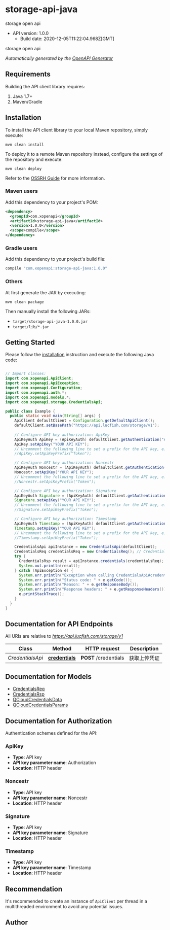 # storage-api-java

storage open api
- API version: 1.0.0
  - Build date: 2020-12-05T11:22:04.968Z[GMT]

storage open api


*Automatically generated by the [OpenAPI Generator](https://openapi-generator.tech)*


## Requirements

Building the API client library requires:
1. Java 1.7+
2. Maven/Gradle

## Installation

To install the API client library to your local Maven repository, simply execute:

```shell
mvn clean install
```

To deploy it to a remote Maven repository instead, configure the settings of the repository and execute:

```shell
mvn clean deploy
```

Refer to the [OSSRH Guide](http://central.sonatype.org/pages/ossrh-guide.html) for more information.

### Maven users

Add this dependency to your project's POM:

```xml
<dependency>
  <groupId>com.xopenapi</groupId>
  <artifactId>storage-api-java</artifactId>
  <version>1.0.0</version>
  <scope>compile</scope>
</dependency>
```

### Gradle users

Add this dependency to your project's build file:

```groovy
compile "com.xopenapi:storage-api-java:1.0.0"
```

### Others

At first generate the JAR by executing:

```shell
mvn clean package
```

Then manually install the following JARs:

* `target/storage-api-java-1.0.0.jar`
* `target/lib/*.jar`

## Getting Started

Please follow the [installation](#installation) instruction and execute the following Java code:

```java

// Import classes:
import com.xopenapi.ApiClient;
import com.xopenapi.ApiException;
import com.xopenapi.Configuration;
import com.xopenapi.auth.*;
import com.xopenapi.models.*;
import com.xopenapi.storage.CredentialsApi;

public class Example {
  public static void main(String[] args) {
    ApiClient defaultClient = Configuration.getDefaultApiClient();
    defaultClient.setBasePath("https://api.lucfish.com/storage/v1");
    
    // Configure API key authorization: ApiKey
    ApiKeyAuth ApiKey = (ApiKeyAuth) defaultClient.getAuthentication("ApiKey");
    ApiKey.setApiKey("YOUR API KEY");
    // Uncomment the following line to set a prefix for the API key, e.g. "Token" (defaults to null)
    //ApiKey.setApiKeyPrefix("Token");

    // Configure API key authorization: Noncestr
    ApiKeyAuth Noncestr = (ApiKeyAuth) defaultClient.getAuthentication("Noncestr");
    Noncestr.setApiKey("YOUR API KEY");
    // Uncomment the following line to set a prefix for the API key, e.g. "Token" (defaults to null)
    //Noncestr.setApiKeyPrefix("Token");

    // Configure API key authorization: Signature
    ApiKeyAuth Signature = (ApiKeyAuth) defaultClient.getAuthentication("Signature");
    Signature.setApiKey("YOUR API KEY");
    // Uncomment the following line to set a prefix for the API key, e.g. "Token" (defaults to null)
    //Signature.setApiKeyPrefix("Token");

    // Configure API key authorization: Timestamp
    ApiKeyAuth Timestamp = (ApiKeyAuth) defaultClient.getAuthentication("Timestamp");
    Timestamp.setApiKey("YOUR API KEY");
    // Uncomment the following line to set a prefix for the API key, e.g. "Token" (defaults to null)
    //Timestamp.setApiKeyPrefix("Token");

    CredentialsApi apiInstance = new CredentialsApi(defaultClient);
    CredentialsReq credentialsReq = new CredentialsReq(); // CredentialsReq | 
    try {
      CredentialsRsp result = apiInstance.credentials(credentialsReq);
      System.out.println(result);
    } catch (ApiException e) {
      System.err.println("Exception when calling CredentialsApi#credentials");
      System.err.println("Status code: " + e.getCode());
      System.err.println("Reason: " + e.getResponseBody());
      System.err.println("Response headers: " + e.getResponseHeaders());
      e.printStackTrace();
    }
  }
}

```

## Documentation for API Endpoints

All URIs are relative to *https://api.lucfish.com/storage/v1*

Class | Method | HTTP request | Description
------------ | ------------- | ------------- | -------------
*CredentialsApi* | [**credentials**](docs/CredentialsApi.md#credentials) | **POST** /credentials | 获取上传凭证


## Documentation for Models

 - [CredentialsReq](docs/CredentialsReq.md)
 - [CredentialsRsp](docs/CredentialsRsp.md)
 - [QCloudCredentialsData](docs/QCloudCredentialsData.md)
 - [QCloudCredentialsParams](docs/QCloudCredentialsParams.md)


## Documentation for Authorization

Authentication schemes defined for the API:
### ApiKey

- **Type**: API key
- **API key parameter name**: Authorization
- **Location**: HTTP header

### Noncestr

- **Type**: API key
- **API key parameter name**: Noncestr
- **Location**: HTTP header

### Signature

- **Type**: API key
- **API key parameter name**: Signature
- **Location**: HTTP header

### Timestamp

- **Type**: API key
- **API key parameter name**: Timestamp
- **Location**: HTTP header


## Recommendation

It's recommended to create an instance of `ApiClient` per thread in a multithreaded environment to avoid any potential issues.

## Author



